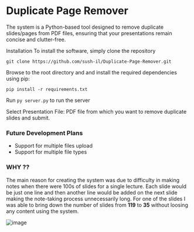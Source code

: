 # Duplicate Page Remover
The system is a Python-based tool designed to remove duplicate slides/pages from PDF files, ensuring that your presentations remain concise and clutter-free.

Installation
To install the software, simply clone the repository
```
git clone https://github.com/sush-il/Duplicate-Page-Remover.git
```
Browse to the root directory and and install the required dependencies using pip:
```
pip install -r requirements.txt
```
Run `py server.py` to run the server

Select Presentation File: PDF file from which you want to remove duplicate slides and submit.

### Future Development Plans
- Support for multiple files upload
- Support for multiple file types

### WHY ??
The main reason for creating the system was due to difficulty in making notes when there were 100s of slides for a single lecture. 
Each slide would be just one line and then another line would be added on the next slide making the note-taking process unnecessarily long.
For one of the slides I was able to bring down the number of slides from **119** to **35** without loosing any content using the system. 


![image](https://github.com/sush-il/Duplicate-Page-Remover/assets/34659821/cf1d0820-4e8b-4931-ae1e-1d02b082720c)
